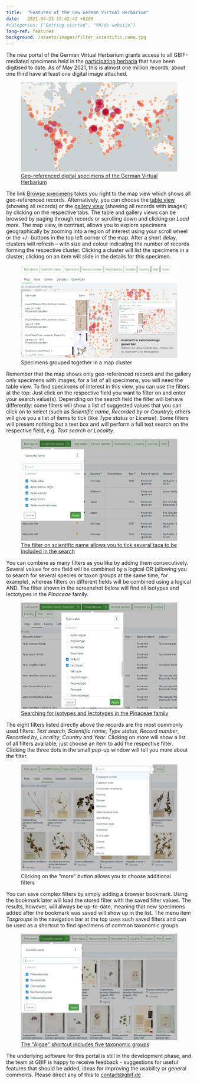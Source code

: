 ```yaml
---
title:  "Features of the new German Virtual Herbarium"
date:   2021-04-23 15:42:42 +0200
#categories: ["Getting started", "VH/de website"]
lang-ref: features
background: /assets/images/filter_scientific_name.jpg
---
```


The new portal of the German Virtual Herbarium grants access to all GBIF-mediated specimens held in the [participating herbaria](/partners) that have been digitised to date. As of May 2021, this is almost one million records; about one third have at least one digital image attached.

<figure class="has-text-centered">
	<a href="/data?view=MAP">
		<img src="/assets/images/map.png" />
		<figcaption>Geo-referenced digital specimens of the German Virtual Herbarium</figcaption>
	</a>
</figure>

The link [Browse specimens](/data) takes you right to the map view which shows all geo-referenced records. Alternatively, you can choose the [table view](/data?view=TABLE) (showing all records) or the [gallery view](/data?view=GALLERY) (showing all records with images) by clicking on the respective tabs. The table and gallery views can be browsed by paging through records or scrolling down and clicking on *Load more*. The map view, in contrast, allows you to explore specimens geographically by zooming into a region of interest using your scroll wheel or the +/- buttons in the top left corner of the map. After a short delay, clusters will refresh – with size and colour indicating the number of records forming the respective cluster. Clicking a cluster will list the specimens in a cluster; clicking on an item will slide in the details for this specimen.

<figure class="has-text-centered">
	<img src="/assets/images/map_cluster.jpg" />
	<figcaption>Specimens grouped together in a map cluster</figcaption>
</figure>

Remember that the map shows only geo-referenced records and the gallery only specimens with images; for a list of all specimens, you will need the table view. To find specimens of interest in this view, you can use the filters at the top: Just click on the respective field you want to filter on and enter your search value(s). Depending on the search field the filter will behave differently: some filters will show a list of suggested values that you can click on to select (such as *Scientific name*, *Recorded by* or *Country*); others will give you a list of items to tick (like *Type status* or *License*). Some filters will present nothing but a text box and will perform a full text search on the respective field, e.g. *Text search* or *Locality*. 

<figure class="has-text-centered">
	<a href="/data?filter=eyJtdXN0Ijp7InRheG9uS2V5IjpbMjY4NTQ4NCwyNjg1NTE5LDI2ODU0MDAsMjY4NTQxNCwyNjg1NTUyXX19&view=TABLE">
		<img src="/assets/images/filter_scientific_name.jpg" />
		<figcaption>The filter on scientific name allows you to tick several taxa to be included in the search</figcaption>
	</a>
</figure>

You can combine as many filters as you like by adding them consecutively. Several values for one field will be combined by a logical OR (allowing you to search for several species or taxon groups at the same time, for example), whereas filters on different fields will be combined using a logical AND. The filter shown in the screenshot below will find all isotypes and lectotypes in the *Pinaceae* family.

<figure class="has-text-centered">
	<a href="/data?filter=eyJtdXN0Ijp7InRheG9uS2V5IjpbMzkyNV0sInR5cGVTdGF0dXMiOlsiTEVDVE9UWVBFIiwiSVNPVFlQRSJdfX0&view=TABLE">
		<img src="/assets/images/mutliple_filters.jpg" />
		<figcaption>Searching for isotypes and lectotypes in the Pinaceae family</figcaption>
	</a>
</figure>

The eight filters listed directly above the records are the most commonly used filters: *Text search*, *Scientific name*, *Type status*, *Record number*, *Recorded by*, *Locality*, *Country* and *Year*. Clicking on *more* will show a list of all filters available; just choose an item to add the respective filter. Clicking the three dots in the small pop-up window will tell you more about the filter.

<figure class="has-text-centered">
	<img src="/assets/images/filter_list.jpg" />
	<figcaption>Clicking on the "more" button allows you to choose additional filters</figcaption>
</figure>

You can save complex filters by simply adding a browser bookmark. Using the bookmark later will load the stored filter with the saved filter values. The results, however, will always be up-to-date, meaning that new specimens added after the bookmark was saved will show up in the list. The menu item *Taxgroups* in the navigation bar at the top uses such saved filters and can be used as a shortcut to find specimens of common taxonomic groups.

<figure class="has-text-centered">
	<a href="/data?filter=eyJtdXN0Ijp7InRheG9uS2V5IjpbNzA3MzU5MywxMDYsMzYsNzk0NzE4NCwzMzJdfX0&view=GALLERY">
		<img src="/assets/images/algae_gallery.jpg" />
		<figcaption>The "Algae" shortcut includes five taxonomic groups</figcaption>
	</a>
</figure>

The underlying software for this portal is still in the development phase, and the team at GBIF is happy to receive feedback - suggestions for useful features that should be added, ideas for improving the usability or general comments. Please direct any of this to [contact@gbif.de](mailto:contact@gbif.de) .
